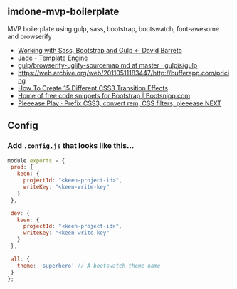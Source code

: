 imdone-mvp-boilerplate
----

MVP boilerplate using gulp, sass, bootstrap, bootswatch, font-awesome and browserify

- [Working with Sass, Bootstrap and Gulp ← David Barreto](http://david-barreto.com/working-with-sass-bootstrap-and-gulp/)
- [Jade - Template Engine](http://jade-lang.com/api/)
- [gulp/browserify-uglify-sourcemap.md at master · gulpjs/gulp](https://github.com/gulpjs/gulp/blob/master/docs/recipes/browserify-uglify-sourcemap.md)
- <https://web.archive.org/web/20110511183447/http://bufferapp.com/pricing>
- [How To Create 15 Different CSS3 Transition Effects](http://blog.crazyegg.com/2012/04/23/css3-transition-effects/)
- [Home of free code snippets for Bootstrap | Bootsnipp.com](http://bootsnipp.com/)
- [Pleeease Play · Prefix CSS3, convert rem, CSS filters, pleeease.NEXT](http://pleeease.io/play/)

Config
----
### Add `.config.js` that looks like this...
```js
module.exports = {
 prod: {
   keen: {
     projectId: "<keen-project-id>",
     writeKey: "<keen-write-key"
   }
 },

 dev: {
   keen: {
     projectId: "<keen-project-id>",
     writeKey: "<keen-write-key"
   }
 },

 all: {
   theme: 'superhero' // A bootswatch theme name
 }
};
```
